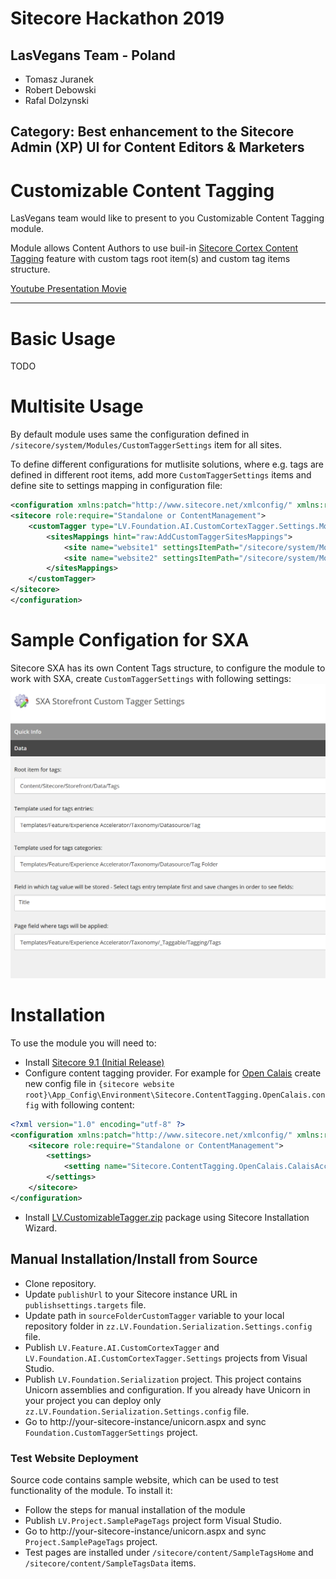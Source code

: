 # Sitecore Hackathon 2019

## LasVegans Team - Poland

 - Tomasz Juranek
 - Robert Debowski
 - Rafal Dolzynski

## Category: Best enhancement to the Sitecore Admin (XP) UI for Content Editors & Marketers


# Customizable Content Tagging

LasVegans team would like to present to you Customizable Content Tagging module.

Module allows Content Authors to use buil-in [Sitecore Cortex Content Tagging](https://doc.sitecore.com/users/91/sitecore-experience-platform/en/tag-content-using-sitecore-cortex-content-tagging.html) feature with custom tags root item(s) and custom tag items structure.

[Youtube Presentation Movie](https://www.youtube.com/todo)

----------

# Basic Usage

TODO

# Multisite Usage

By default module uses same the configuration defined in `/sitecore/system/Modules/CustomTaggerSettings` item for all sites.

To define different configurations for mutlisite solutions, where e.g. tags are defined in different root items, add more `CustomTaggerSettings` items and define site to settings mapping in configuration file:

```xml
<configuration xmlns:patch="http://www.sitecore.net/xmlconfig/" xmlns:role="http://www.sitecore.net/xmlconfig/role/">
<sitecore role:require="Standalone or ContentManagement">
    <customTagger type="LV.Foundation.AI.CustomCortexTagger.Settings.Models.CustomTaggerSitesMappingsModel, LV.Foundation.AI.CustomCortexTagger.Settings">
        <sitesMappings hint="raw:AddCustomTaggerSitesMappings">
            <site name="website1" settingsItemPath="/sitecore/system/Modules/CustomTaggerSettings1"/>
            <site name="website2" settingsItemPath="/sitecore/system/Modules/CustomTaggerSettings2"/>
        </sitesMappings>
    </customTagger>
</sitecore>
</configuration>
```

# Sample Configation for SXA

Sitecore SXA has its own Content Tags structure, to configure the module to work with SXA, create `CustomTaggerSettings` with following settings:
![SXA Config](Documentation/images/sxa-usage.png?raw=true "SXA Config")

# Installation

To use the module you will need to:
- Install [Sitecore 9.1 (Initial Release)](https://dev.sitecore.net/Downloads/Sitecore_Experience_Platform/91/Sitecore_Experience_Platform_91_Initial_Release.aspx)
- Configure content tagging provider. For example for [Open Calais](http://www.opencalais.com/) create new config file in `{sitecore website root}\App_Config\Environment\Sitecore.ContentTagging.OpenCalais.config` with following content:

```xml                                         
<?xml version="1.0" encoding="utf-8" ?>
<configuration xmlns:patch="http://www.sitecore.net/xmlconfig/" xmlns:role="http://www.sitecore.net/xmlconfig/role/">
    <sitecore role:require="Standalone or ContentManagement">
        <settings>
            <setting name="Sitecore.ContentTagging.OpenCalais.CalaisAccessToken" value="{your-token-value}" />
        </settings>
    </sitecore>
</configuration>
```

- Install [LV.CustomizableTagger.zip](sc.package/LV.CustomizableTagger.zip) package using Sitecore Installation Wizard.

## Manual Installation/Install from Source

* Clone repository.
* Update `publishUrl` to your Sitecore instance URL in `publishsettings.targets` file.
* Update path in `sourceFolderCustomTagger` variable to your local repository folder in `zz.LV.Foundation.Serialization.Settings.config` file.
* Publish `LV.Feature.AI.CustomCortexTagger` and `LV.Foundation.AI.CustomCortexTagger.Settings` projects from Visual Studio.
* Publish `LV.Foundation.Serialization` project. This project contains Unicorn assemblies and configuration. If you already have Unicorn in your project you can deploy only `zz.LV.Foundation.Serialization.Settings.config` file.  
* Go to http://your-sitecore-instance/unicorn.aspx and sync `Foundation.CustomTaggerSettings` project.

### Test Website Deployment

Source code contains sample website, which can be used to test functionality of the module. To install it:
* Follow the steps for manual installation of the module
* Publish `LV.Project.SamplePageTags` project form Visual Studio.
* Go to http://your-sitecore-instance/unicorn.aspx and sync `Project.SamplePageTags` project.
* Test pages are installed under `/sitecore/content/SampleTagsHome` and `/sitecore/content/SampleTagsData` items.